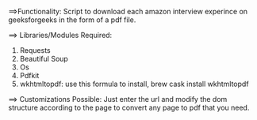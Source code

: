 ==>Functionality:
Script to download each amazon interview experince on geeksforgeeks in the form of a pdf file.


==> Libraries/Modules Required:
1) Requests
2) Beautiful Soup
3) Os
4) Pdfkit
5) wkhtmltopdf: use this formula to install, brew cask install wkhtmltopdf


==> Customizations Possible:
Just enter the url and modify the dom structure according to the page to convert any page to pdf that you need.

